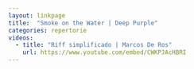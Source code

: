 ```yaml
---
layout: linkpage
title:  "Smoke on the Water | Deep Purple"
categories: repertorie
videos:
  - title: "Riff simplificado | Marcos De Ros"
    url: https://www.youtube.com/embed/CWKPJAcHBRI
---
```

